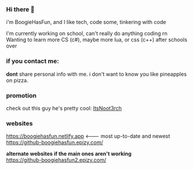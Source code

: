 ### Hi there 👋
i'm BoogieHasFun, and I like tech, code some, tinkering with code

I'm currently working on school, can't really do anything coding rn <br>
Wanting to learn more CS (c#), maybe more lua, or css (c++) after schools over

### if you contact me:
**dont** share personal info with me. i don't want to know you like pineapples on pizza.

### promotion <br>
check out this guy he's pretty cool: [ItsNoot3rch](https://youtube.com/@ItsNoot3rch)

### websites
https://boogiehasfun.netlify.app <--- most up-to-date and newest
<br>
https://github-boogiehasfun.epizy.com/ <br>

<b> alternate websites if the main ones aren't working </b> <br>
https://github-boogiehasfun2.epizy.com/
